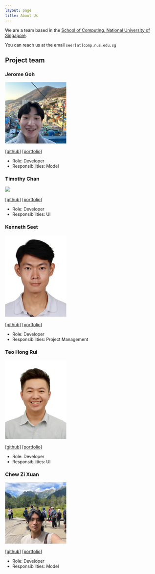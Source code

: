 ```yaml
---
layout: page
title: About Us
---
```


We are a team based in the [School of Computing, National University of Singapore](http://www.comp.nus.edu.sg).

You can reach us at the email `seer[at]comp.nus.edu.sg`

## Project team

### Jerome Goh

<img src="images/jaejayrome.png" width="200px">

[[github](https://github.com/jaejayrome)]
[[portfolio](team/johndoe.md)]

- Role: Developer
- Responsibilities: Model

### Timothy Chan

<img src="images/timothysashimi.png" width="200px">

[[github](http://github.com/timothysashimi)]
[[portfolio](team/johndoe.md)]

- Role: Developer
- Responsibilities: UI

### Kenneth Seet

<img src="images/itstrueitstrueitsrealitsreal.png" width="200px">

[[github](http://github.com/itstrueitstrueitsrealitsreal)] [[portfolio](team/kenneth.md)]

- Role: Developer
- Responsibilities: Project Management

### Teo Hong Rui

<img src="images/sethteo.png" width="200px">

[[github](https://github.com/sethteo)]
[[portfolio](team/hongrui.md)]

- Role: Developer
- Responsibilities: UI

### Chew Zi Xuan

<img src="images/chewbum.png" width="200px">

[[github](http://github.com/chewbum)]
[[portfolio](team/johndoe.md)]

- Role: Developer
- Responsibilities: Model

